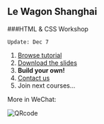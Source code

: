 ## Le Wagon Shanghai 

###HTML & CSS Workshop

`Update: Dec 7`

1. [Browse tutorial](https://tgenaitay.github.io/landing/)
2. [Download the slides](https://github.com/tgenaitay/landing/raw/gh-pages/Le-Wagon-Landing-page-Dec-7-Shanghai.pdf)
3. **Build your own!**
3. [Contact us](mailto:shanghai@lewagon.org)
4. Join next courses...

More in WeChat:

![QRcode](https://tgenaitay.github.io/landing/images/QRCodeLeWagon.gif)


